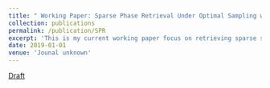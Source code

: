 ```yaml
---
title: " Working Paper: Sparse Phase Retrieval Under Optimal Sampling with Local Guarantee"
collection: publications
permalink: /publication/SPR
excerpt: 'This is my current working paper focus on retrieving sparse signals under optimal sampling complexity. We design an algorithm for sparse phase retrieval and would provide theoretical guarantee for such algorithm, which would be the first practical local algorithm with theoretical guarantee for sparse phase retrieve. Although we may need an good initialization in latter work, we think this at least provide a great first step to such sparse phase retrieval open problem.'
date: 2019-01-01
venue: 'Jounal unknown'
---
```


[Draft](http://academicpages.github.io/files/paper2.pdf)


